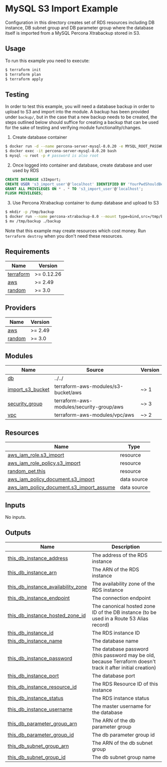 # MySQL S3 Import Example

Configuration in this directory creates set of RDS resources including DB instance, DB subnet group and DB parameter group where the database itself is imported from a MySQL Percona Xtrabackup stored in S3.

## Usage

To run this example you need to execute:

```bash
$ terraform init
$ terraform plan
$ terraform apply
```

## Testing

In order to test this example, you will need a database backup in order to upload to S3 and import into the module. A backup has been provided under `backup/`, but in the case that a new backup needs to be created, the steps outlined below should suffice for creating a backup that can be used for the sake of testing and verifying module functionality/changes.

1. Create database container

```bash
$ docker run -d --name percona-server-mysql-8.0.20 -e MYSQL_ROOT_PASSWORD=root percona/percona-server:8.0.20
$ docker exec -it percona-server-mysql-8.0.20 bash
$ mysql -u root -p # password is also root
```

2. Once logged into container and database, create database and user used by RDS

```sql
CREATE DATABASE s3Import;
CREATE USER 's3_import_user'@'localhost' IDENTIFIED BY 'YourPwdShouldBeLongAndSecure!';
GRANT ALL PRIVILEGES ON * . * TO 's3_import_user'@'localhost';
FLUSH PRIVILEGES;
```

3. Use Percona Xtrabackup container to dump database and upload to S3

```bash
$ mkdir -p /tmp/backup
$ docker run --name percona-xtrabackup-8.0 --mount type=bind,src=/tmp/backup,dst=/backup --volumes-from percona-server-mysql-8.0.20 percona/percona-xtrabackup:8.0 xtrabackup --backup --data-dir=/var/lib/mysql --target-dir=/backup --user=root --password=root
$ mv /tmp/backup ./backup
```

Note that this example may create resources which cost money. Run `terraform destroy` when you don't need these resources.

<!-- BEGINNING OF PRE-COMMIT-TERRAFORM DOCS HOOK -->
## Requirements

| Name | Version |
|------|---------|
| <a name="requirement_terraform"></a> [terraform](#requirement\_terraform) | >= 0.12.26 |
| <a name="requirement_aws"></a> [aws](#requirement\_aws) | >= 2.49 |
| <a name="requirement_random"></a> [random](#requirement\_random) | >= 3.0 |

## Providers

| Name | Version |
|------|---------|
| <a name="provider_aws"></a> [aws](#provider\_aws) | >= 2.49 |
| <a name="provider_random"></a> [random](#provider\_random) | >= 3.0 |

## Modules

| Name | Source | Version |
|------|--------|---------|
| <a name="module_db"></a> [db](#module\_db) | ../../ |  |
| <a name="module_import_s3_bucket"></a> [import\_s3\_bucket](#module\_import\_s3\_bucket) | terraform-aws-modules/s3-bucket/aws | ~> 1 |
| <a name="module_security_group"></a> [security\_group](#module\_security\_group) | terraform-aws-modules/security-group/aws | ~> 3 |
| <a name="module_vpc"></a> [vpc](#module\_vpc) | terraform-aws-modules/vpc/aws | ~> 2 |

## Resources

| Name | Type |
|------|------|
| [aws_iam_role.s3_import](https://registry.terraform.io/providers/hashicorp/aws/latest/docs/resources/iam_role) | resource |
| [aws_iam_role_policy.s3_import](https://registry.terraform.io/providers/hashicorp/aws/latest/docs/resources/iam_role_policy) | resource |
| [random_pet.this](https://registry.terraform.io/providers/hashicorp/random/latest/docs/resources/pet) | resource |
| [aws_iam_policy_document.s3_import](https://registry.terraform.io/providers/hashicorp/aws/latest/docs/data-sources/iam_policy_document) | data source |
| [aws_iam_policy_document.s3_import_assume](https://registry.terraform.io/providers/hashicorp/aws/latest/docs/data-sources/iam_policy_document) | data source |

## Inputs

No inputs.

## Outputs

| Name | Description |
|------|-------------|
| <a name="output_this_db_instance_address"></a> [this\_db\_instance\_address](#output\_this\_db\_instance\_address) | The address of the RDS instance |
| <a name="output_this_db_instance_arn"></a> [this\_db\_instance\_arn](#output\_this\_db\_instance\_arn) | The ARN of the RDS instance |
| <a name="output_this_db_instance_availability_zone"></a> [this\_db\_instance\_availability\_zone](#output\_this\_db\_instance\_availability\_zone) | The availability zone of the RDS instance |
| <a name="output_this_db_instance_endpoint"></a> [this\_db\_instance\_endpoint](#output\_this\_db\_instance\_endpoint) | The connection endpoint |
| <a name="output_this_db_instance_hosted_zone_id"></a> [this\_db\_instance\_hosted\_zone\_id](#output\_this\_db\_instance\_hosted\_zone\_id) | The canonical hosted zone ID of the DB instance (to be used in a Route 53 Alias record) |
| <a name="output_this_db_instance_id"></a> [this\_db\_instance\_id](#output\_this\_db\_instance\_id) | The RDS instance ID |
| <a name="output_this_db_instance_name"></a> [this\_db\_instance\_name](#output\_this\_db\_instance\_name) | The database name |
| <a name="output_this_db_instance_password"></a> [this\_db\_instance\_password](#output\_this\_db\_instance\_password) | The database password (this password may be old, because Terraform doesn't track it after initial creation) |
| <a name="output_this_db_instance_port"></a> [this\_db\_instance\_port](#output\_this\_db\_instance\_port) | The database port |
| <a name="output_this_db_instance_resource_id"></a> [this\_db\_instance\_resource\_id](#output\_this\_db\_instance\_resource\_id) | The RDS Resource ID of this instance |
| <a name="output_this_db_instance_status"></a> [this\_db\_instance\_status](#output\_this\_db\_instance\_status) | The RDS instance status |
| <a name="output_this_db_instance_username"></a> [this\_db\_instance\_username](#output\_this\_db\_instance\_username) | The master username for the database |
| <a name="output_this_db_parameter_group_arn"></a> [this\_db\_parameter\_group\_arn](#output\_this\_db\_parameter\_group\_arn) | The ARN of the db parameter group |
| <a name="output_this_db_parameter_group_id"></a> [this\_db\_parameter\_group\_id](#output\_this\_db\_parameter\_group\_id) | The db parameter group id |
| <a name="output_this_db_subnet_group_arn"></a> [this\_db\_subnet\_group\_arn](#output\_this\_db\_subnet\_group\_arn) | The ARN of the db subnet group |
| <a name="output_this_db_subnet_group_id"></a> [this\_db\_subnet\_group\_id](#output\_this\_db\_subnet\_group\_id) | The db subnet group name |
<!-- END OF PRE-COMMIT-TERRAFORM DOCS HOOK -->

